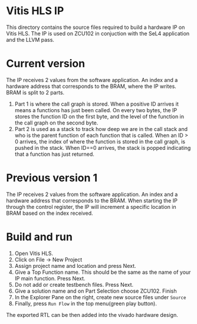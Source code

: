 # Vitis HLS IP
This directory contains the source files required to build a hardware IP on
Vitis HLS. The IP is used on ZCU102 in conjuction with the SeL4 application and
the LLVM pass.

# Current version
The IP receives 2 values from the software application. An index and a hardware
address that corresponds to the BRAM, where the IP writes.
BRAM is split to 2 parts.
1. Part 1 is where the call graph is stored. When a positive ID arrives it means
   a functions has just been called. On every two bytes, the IP stores the
   function ID on the first byte, and the level of the function in the call
   graph on the second byte.
2. Part 2 is used as a stack to track how deep we are in the call stack and who
   is the parent function of each function that is called. When an ID > 0
   arrives, the index of where the function is stored in the call graph, is
   pushed in the stack. When ID==0 arrives, the stack is popped indicating that
   a function has just returned.

# Previous version 1
The IP receives 2 values from the software application. An index and a hardware
address that corresponds to the BRAM. When starting the IP through the control
register, the IP will increment a specific location in BRAM based on the index
received.

# Build and run
1. Open Vitis HLS.
2. Click on File -> New Project
3. Assign project name and location and press Next.
4. Give a Top Function name. This should be the same as the name of your IP main
   function. Press Next.
5. Do not add or create testbench files. Press Next.
6. Give a solution name and on Part Selection choose ZCU102. Finish
7. In the Explorer Pane on the right, create new source files under `Source`
8. Finally, press `Run Flow` in the top menu(green play button).

The exported RTL can be then added into the vivado hardware design.